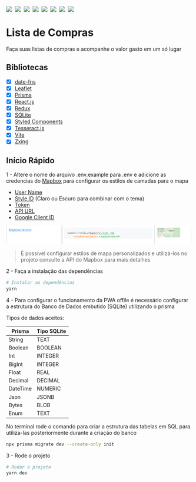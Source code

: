 <div style="display: flex; gap: 8px">
<img src="https://img.shields.io/badge/react-%2361DAFB.svg?&style=for-the-badge&logo=react&logoColor=black" />
<img src="https://img.shields.io/badge/typescript-%233178C6.svg?&style=for-the-badge&logo=typescript&logoColor=white" />
<img src="https://img.shields.io/badge/styled--components-%23DB7093.svg?&style=for-the-badge&logo=styled-components&logoColor=white" />
<img src="https://img.shields.io/badge/leaflet-%23199900.svg?&style=for-the-badge&logo=leaflet&logoColor=white" />
<img src="https://img.shields.io/badge/redux-%23764ABC.svg?&style=for-the-badge&logo=redux&logoColor=white" />
<img src="https://img.shields.io/badge/mapbox-%23000000.svg?&style=for-the-badge&logo=mapbox&logoColor=white" />
<img src="https://img.shields.io/badge/prisma-%232D3748.svg?&style=for-the-badge&logo=prisma&logoColor=white" />
<img src="https://img.shields.io/badge/sqlite-%2307405e.svg?style=for-the-badge&logo=sqlite&logoColor=white"/>
</div>

# Lista de Compras

Faça suas listas de compras e acompanhe o valor gasto em um só lugar

## Bibliotecas

- [x] [date-fns](https://date-fns.org/)
- [x] [Leaflet](https://leafletjs.com/)
- [x] [Prisma](https://www.prisma.io/)
- [x] [React.js](https://react.dev/)
- [x] [Redux](https://redux.js.org/)
- [x] [SQLite](https://www.sqlite.org/)
- [x] [Styled Components](https://styled-components.com/)
- [x] [Tesseract.js](https://tesseract.projectnaptha.com/)
- [x] [Vite](https://vite.dev/)
- [x] [Zxing](https://www.npmjs.com/package/@zxing/library)

## Início Rápido

1 - Altere o nome do arquivo .env.example para .env e adicione as credencias do
[Mapbox](https://www.mapbox.com/) para configurar os estilos de camadas para o mapa

- [User Name](https://docs.mapbox.com/api/maps/styles/)
- [Style ID](https://docs.mapbox.com/api/maps/styles/) (Claro ou Escuro para combinar com o tema)
- [Token](https://console.mapbox.com/account/access-tokens/)
- [API URL](https://github.com/CarlosDaniel0/lista-de-compras-backend)
- [Google Client ID](https://console.cloud.google.com/apis/credentials?hl=pt-br)

![Exemplo de configuração de estilo de camada com o mapbox](/docs/mapbox.png)

> É possível configurar estilos de mapa personalizados e utilizá-los no projeto consulte a API do Mapbox para mais detalhes

2 - Faça a instalação das dependências

```bash
# Instalar as dependências
yarn
```

4 - Para configurar o funcionamento da PWA offile é necessário configurar
a estrutura do Banco de Dados embutido (SQLite) utilizando o prisma

Tipos de dados aceitos:

|  Prisma  | Tipo SQLite   |
|----------|---------------|
|  String  |     TEXT      |
|  Boolean |    BOOLEAN    |
|    Int   |    INTEGER    |
|   BigInt |    INTEGER    |
|   Float  |      REAL     |
|  Decimal |     DECIMAL   |
| DateTime |    NUMERIC    |
|    Json  |	 JSONB     |
|   Bytes  |  	 BLOB      |
|    Enum  | 	 TEXT      |

No terminal rode o comando para criar a estrutura das tabelas
em SQL para utiliza-las posteriormente durante a criação do banco
```bash
npx prisma migrate dev --create-only init
```

3 - Rode o projeto

```bash
# Rodar o projeto
yarn dev
```